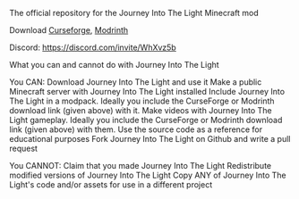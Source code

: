 The official repository for the Journey Into The Light Minecraft mod

Download [Curseforge](https://www.curseforge.com/minecraft/mc-mods/journey-into-the-light-mod), [Modrinth](https://modrinth.com/mod/jitl)

Discord: https://discord.com/invite/WhXvz5b

What you can and cannot do with Journey Into The Light

You CAN:
Download Journey Into The Light and use it
Make a public Minecraft server with Journey Into The Light installed
Include Journey Into The Light in a modpack. Ideally you include the CurseForge or Modrinth download link (given above) with it.
Make videos with Journey Into The Light gameplay. Ideally you include the CurseForge or Modrinth download link (given above) with them.
Use the source code as a reference for educational purposes
Fork Journey Into The Light on Github and write a pull request

You CANNOT:
Claim that you made Journey Into The Light
Redistribute modified versions of Journey Into The Light
Copy ANY of Journey Into The Light's code and/or assets for use in a different project
